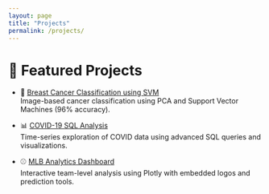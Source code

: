 ```yaml
---
layout: page
title: "Projects"
permalink: /projects/
---
```


# 📂 Featured Projects

- 🔬 [Breast Cancer Classification using SVM](https://github.com/dr-adriandc/breast-cancer-svm)  
  Image-based cancer classification using PCA and Support Vector Machines (96% accuracy).

- 📊 [COVID-19 SQL Analysis](https://github.com/dr-adriandc/covid19-sql)  
  Time-series exploration of COVID data using advanced SQL queries and visualizations.

- ⚾ [MLB Analytics Dashboard](https://github.com/dr-adriandc/mlb-analytics)  
  Interactive team-level analysis using Plotly with embedded logos and prediction tools.
